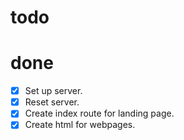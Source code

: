# todo


# done

- [x] Set up server.
- [x] Reset server.
- [x] Create index route for landing page.
- [x] Create html for webpages.
